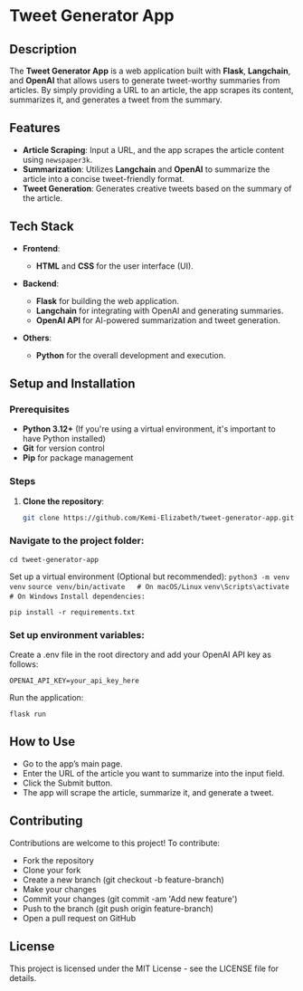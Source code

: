 # Tweet Generator App

## Description

The **Tweet Generator App** is a web application built with **Flask**, **Langchain**, and **OpenAI** that allows users to generate tweet-worthy summaries from articles. By simply providing a URL to an article, the app scrapes its content, summarizes it, and generates a tweet from the summary.

## Features

- **Article Scraping**: Input a URL, and the app scrapes the article content using `newspaper3k`.
- **Summarization**: Utilizes **Langchain** and **OpenAI** to summarize the article into a concise tweet-friendly format.
- **Tweet Generation**: Generates creative tweets based on the summary of the article.

## Tech Stack

- **Frontend**: 
  - **HTML** and **CSS** for the user interface (UI).
  
- **Backend**: 
  - **Flask** for building the web application.
  - **Langchain** for integrating with OpenAI and generating summaries.
  - **OpenAI API** for AI-powered summarization and tweet generation.

- **Others**:
  - **Python** for the overall development and execution.

## Setup and Installation

### Prerequisites

- **Python 3.12+** (If you're using a virtual environment, it's important to have Python installed)
- **Git** for version control
- **Pip** for package management

### Steps

1. **Clone the repository**:

   ```bash
   git clone https://github.com/Kemi-Elizabeth/tweet-generator-app.git

   ```

### Navigate to the project folder:

```cd tweet-generator-app```

Set up a virtual environment (Optional but recommended):
```python3 -m venv venv```
```source venv/bin/activate   # On macOS/Linux```
```venv\Scripts\activate      # On Windows```
```Install dependencies:```

```pip install -r requirements.txt```

### Set up environment variables:

Create a .env file in the root directory and add your OpenAI API key as follows:

```OPENAI_API_KEY=your_api_key_here```

Run the application:

```flask run```

## How to Use
- Go to the app’s main page.
- Enter the URL of the article you want to summarize into the input field.
- Click the Submit button.
- The app will scrape the article, summarize it, and generate a tweet.

## Contributing
Contributions are welcome to this project! To contribute:

- Fork the repository
- Clone your fork
- Create a new branch (git checkout -b feature-branch)
- Make your changes
- Commit your changes (git commit -am 'Add new feature')
- Push to the branch (git push origin feature-branch)
- Open a pull request on GitHub

## License
This project is licensed under the MIT License - see the LICENSE file for details.



